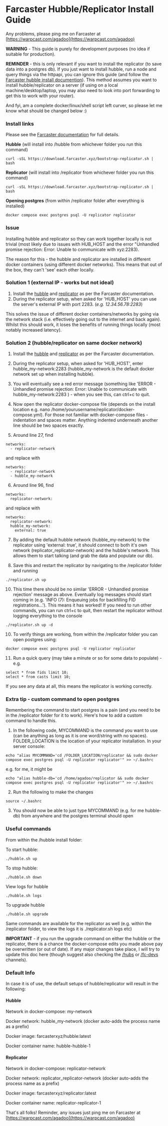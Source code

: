 # Farcaster Hubble/Replicator Install Guide

Any problems, please ping me on Farcaster at [https://warpcast.com/agadoo](https://warpcast.com/agadoo)

**WARNING** - This guide is purely for development purposes (no idea if suitable for production).

**REMINDER** - this is only relevant if you want to install the replicator (to save data into a postgres db). If you just want to install hubble, run a node and query things via the httpapi, you can ignore this guide (and follow the [Farcaster hubble install documention](https://docs.farcaster.xyz/hubble/install)). This method assumes you want to install hubble/replicator on a server (if using on a local machine/desktop/laptop, you may also need to look into port forwarding to get this to work with your router).

And fyi, am a complete docker/linux/shell script left curver, so please let me know what should be changed below :)

### Install links

Please see the [Farcaster documentation](https://docs.farcaster.xyz/hubble/install) for full details.

**Hubble** (will install into /hubble from whichever folder you run this command)
```
curl -sSL https://download.farcaster.xyz/bootstrap-replicator.sh | bash
```
**Replicator** (will install into /replicator from whichever folder you run this command)
```
curl -sSL https://download.farcaster.xyz/bootstrap-replicator.sh | bash
```
**Opening postgres** (from within /replicator folder after everything is installed)
```
docker compose exec postgres psql -U replicator replicator
```

### Issue

Installing hubble and replicator so they can work together locally is not trivial (most likely due to issues with HUB_HOST and the error "Unhandled promise rejection: Error: Unable to communicate with xyz:2283).

The reason for this - the hubble and replicator are installed in different docker containers (using different docker networks). This means that out of the box, they can't 'see' each other locally.


### Solution 1 (external IP - works but not ideal)

1. Install the [hubble](https://docs.farcaster.xyz/hubble/install) and [replicator](https://docs.farcaster.xyz/developers/guides/apps/replicate) as per the Farcaster documentation.
2. During the replicator setup, when asked for 'HUB_HOST' you can use the server's external IP with port 2283.
   (*e.g. 12.34.56.78:2283*)

This solves the issue of different docker containers/networks by going via the network stack (i.e. effectively going out to the internet and back again). Whilst this should work, it loses the benefits of running things locally (most notably increased latency).

### Solution 2 (hubble/replicator on same docker network)

1. Install the [hubble](https://docs.farcaster.xyz/hubble/install) and [replicator](https://docs.farcaster.xyz/developers/guides/apps/replicate) as per the Farcaster documentation.

2. During the replicator setup, when asked for 'HUB_HOST', enter hubble_my-network:2283 (hubble_my-network is the default docker network set up when installing hubble).

3. You will eventually see a red error message (something like 'ERROR - Unhandled promise rejection: Error: Unable to communicate with hubble_my-network:2283 ) - when you see this, can ctrl+c to quit.

4. Now open the replicator docker-compose file (depends on the install location e.g. nano /home/yourusername/replicator/docker-compose.yml). For those not familiar with docker-compose files - indentation and spaces matter. Anything indented underneath another line should be two spaces exactly.

5. Around line 27, find

```
networks:
  - replicator-network
```

and replace with

```
networks:
  - replicator-network
  - hubble_my-network
```

6. Around line 96, find

```
networks:
  replicator-network:
```

and replace with

```
networks:
  replicator-network:
  hubble_my-network:
    external: true
```

7. By adding the default hubble network (hubble_my-network) to the replicator using 'external: true', it should connect to both it's own network (replicator_replicator-network) and the hubble's network. This allows them to start talking (and grab the data and populate our db).

8. Save this and restart the replicator by navigating to the /replicator folder and running
```
./replicator.sh up
```

10. This time there should be no similar 'ERROR - Unhandled promise rejection' message as above. Eventually log messages should start coming in  (e.g. 'INFO (7): Enqueuing jobs for backfilling FID registrations...'). This means it has worked! If you need to run other commands, you can run ctrl+c to quit, then restart the replicator without logging everything to the console

```
./replicator.sh up -d
```

10. To verify things are working, from within the /replicator folder you can open postgres using:

```
docker compose exec postgres psql -U replicator replicator
```

11. Run a quick query (may take a minute or so for some data to populate) - e.g.

```
select * from fids limit 10;
select * from casts limit 10;
```

If you see any data at all, this means the replicator is working correctly.

### Extra tip - custom command to open postgres

Remembering the command to start postgres is a pain (and you need to be in the /replicator folder for it to work). Here's how to add a custom command to handle this.

1. In the following code, MYCOMMAND is the command you want to use (can be anything as long as it is one word/string with no spaces). FOLDER_LOCATION is the location of your replicator installation. In your server console:

```
echo "alias MYCOMMAND='cd /FOLDER_LOCATION/replicator && sudo docker compose exec postgres psql -U replicator replicator'" >> ~/.bashrc
```
e.g. for me, it might be

```
echo "alias hubble-db='cd /home/agadoo/replicator && sudo docker compose exec postgres psql -U replicator replicator'" >> ~/.bashrc
```

2. Run the following to make the changes

```
source ~/.bashrc
```

3. You should now be able to just type MYCOMMAND (e.g. for me hubble-db) from anywhere and the postgres terminal should open

### Useful commands

From within the /hubble install folder:

To start hubble:
```
./hubble.sh up
```
To stop hubble:
```
./hubble.sh down
```
View logs for hubble
```
./hubble.sh logs
```

To upgrade hubble
```
./hubble.sh upgrade
```

Same commands are available for the replicator as well (e.g. within the /replicator folder, to view the logs it is ./replicator.sh logs etc)

**IMPORTANT** - if you run the upgrade command on either the hubble or the replicator, there is a chance the docker-compose edits you made above pay be overwritten (or out of date). If any major changes take place, I will try to update this doc here (though suggest also checking the [/hubs](https://warpcast.com/~/channel/hubs) or [/fc-devs](https://warpcast.com/~/channel/fc-devs) channels).

### Default Info

In case it is of use, the default setups of hubble/replicator will result in the following:

#### Hubble

Network in docker-compose: my-network

Docker network: hubble_my-network (docker auto-adds the process name as a prefix)

Docker image: farcasterxyz/hubble:latest

Docker container name: hubble-hubble-1

#### Replicator

Network in docker-compose: replicator-network

Docker network: replicator_replicator-network (docker auto-adds the process name as a prefix)

Docker image: farcasterxyz/replicator:latest

Docker container name: replicator-replicator-1

That's all folks! Reminder, any issues just ping me on Farcaster at [https://warpcast.com/agadoo](https://warpcast.com/agadoo)

